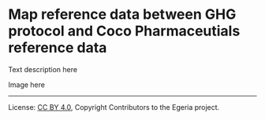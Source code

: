 <!-- SPDX-License-Identifier: CC-BY-4.0 -->
<!-- Copyright Contributors to the Egeria project. -->

# Map reference data between GHG protocol and Coco Pharmaceutials reference data

 Text description here 


 Image here




----
License: [CC BY 4.0](https://creativecommons.org/licenses/by/4.0/), Copyright Contributors to the Egeria project.
